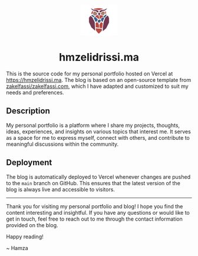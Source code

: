 <div align="center">
  <img alt="Logo" src="/public/static/images/logo.svg" width="100px" />
</div>
<h1 align="center">
  hmzelidrissi.ma
</h1>

This is the source code for my personal portfolio hosted on Vercel at https://hmzelidrissi.ma. The blog is based on an open-source template from [zakelfassi/zakelfassi.com](https://github.com/zakelfassi/zakelfassi.com), which I have adapted and customized to suit my needs and preferences.

## Description

My personal portfolio is a platform where I share my projects, thoughts, ideas, experiences, and insights on various topics that interest me. It serves as a space for me to express myself, connect with others, and contribute to meaningful discussions within the community.

## Deployment

The blog is automatically deployed to Vercel whenever changes are pushed to the `main` branch on GitHub. This ensures that the latest version of the blog is always live and accessible to visitors.

---

Thank you for visiting my personal portfolio and blog! I hope you find the content interesting and insightful. If you have any questions or would like to get in touch, feel free to reach out to me through the contact information provided on the blog.

Happy reading!

~ Hamza
